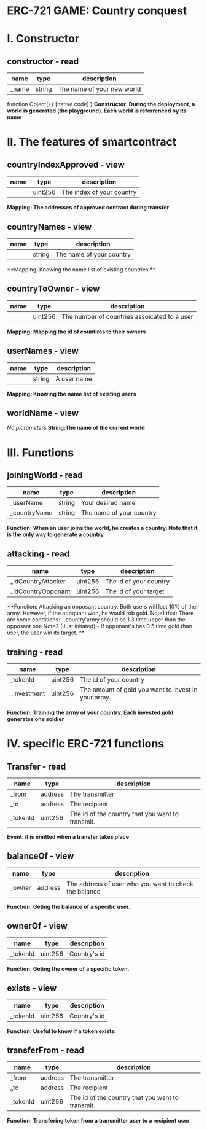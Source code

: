 # ERC-721 GAME: Country conquest

# I. Constructor 

## constructor - read
|name |type |description
|-----|-----|-----------
|_name|string|The name of your new world
function Object() {
    [native code]
}
**Constructor: During the deployment, a world is generated (the playground). Each world is referrenced by its name**


# II. The features of smartcontract

## countryIndexApproved - view
|name |type |description
|-----|-----|-----------
||uint256|The index of your country
**Mapping: The  addresses of approved contract during transfer**

## countryNames - view
|name |type |description
|-----|-----|-----------
||string|The name of your country
**Mapping: Knowing the name list of existing countries **

## countryToOwner - view
|name |type |description
|-----|-----|-----------
||uint256|The number of countries assoicated to a user
**Mapping: Mapping the id of countires to their owners**

## userNames - view
|name |type |description
|-----|-----|-----------
||string|A user name
**Mapping: Knowing the name list of existing users**

## worldName - view
_No plarameters_
**String:The name of the current world**

# III. Functions

## joiningWorld - read
|name |type |description
|-----|-----|-----------
|_userName|string|Your desired name
|_countryName|string|The name of your country
**Function: When an user joins the world, he creates a country. Note that it is the only way to generate a country**

## attacking - read
|name |type |description
|-----|-----|-----------
|_idCountryAttacker|uint256|The id of your country
|_idCountryOpponant|uint256|The id of your target
**Function: Attacking an opposant country. Both users will lost 10% of their army. However, if the attaquant won, he would rob gold.
        Note1 that: There are some conditions:
            - country'army should be 1.3 time upper than the opposant one
        Note2 (Just initated)
            - If opponant's has 0.5 time gold than user, the user win its target.
**

## training - read
|name |type |description
|-----|-----|-----------
|_tokenId|uint256|The id of your country
|_investment|uint256|The amount of gold you want to invest in your army.
**Function: Training the army of your country. Each invested gold generates one soldier**

# IV. specific ERC-721 functions 

## Transfer - read
|name |type |description
|-----|-----|-----------
|_from|address|The transmitter
|_to|address|The recipient
|_tokenId|uint256|The id of the country that you want to transmit.
**Event: it is emitted when a transfer takes place**

## balanceOf - view
|name |type |description
|-----|-----|-----------
|_owner|address|The address of user who you want to check the balance
**Function: Geting the balance of a specific user.**

## ownerOf - view
|name |type |description
|-----|-----|-----------
|_tokenId|uint256|Country's id
**Function: Geting the owner of a specific token.**

## exists - view
|name |type |description
|-----|-----|-----------
|_tokenId|uint256|Country's id
**Function: Useful to know if a token exists.**

## transferFrom - read
|name |type |description
|-----|-----|-----------
|_from|address|The transmitter
|_to|address|The recipient
|_tokenId|uint256|The id of the country that you want to transmit.
**Function: Transfering token from a transmitter user to a recipient user**

